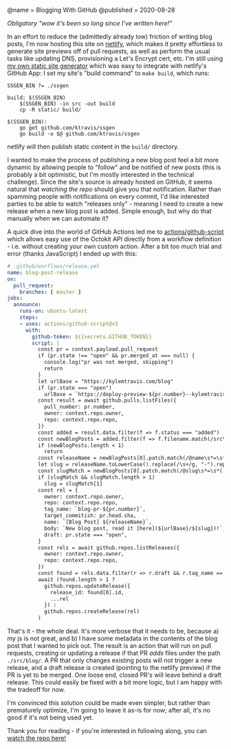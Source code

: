 @name = Blogging With GitHub
@published = 2020-08-28

_Obligatory "wow it's been so long since I've written here!"_

In an effort to reduce the (admittedly already low) friction of writing blog posts, I'm now hosting this site on
[netlify](https://netlify.com), which makes it pretty effortless to generate site previews off of pull requests, as well
as perform the usual tasks like updating DNS, provisioning a Let's Encrypt cert, etc. I'm still using [my own static
site generator](https://github.com/ktravis/ssgen) which was easy to integrate with netlify's GitHub App: I set my site's
"build command" to `make build`, which runs:

```make
SSGEN_BIN ?= ./ssgen

build: $(SSGEN_BIN)
	$(SSGEN_BIN) -in src -out build
	cp -R static/ build/

$(SSGEN_BIN):
	go get github.com/ktravis/ssgen
	go build -o $@ github.com/ktravis/ssgen
```

netlify will then publish static content in the `build/` directory.

I wanted to make the process of publishing a new blog post feel a bit more dynamic by allowing people to "follow" and be
notified of new posts (this is probably a bit optimistic, but I'm mostly interested in the technical challenge). Since
the site's source is already hosted on GitHub, it seems natural that _watching the repo_ should give you that
notification. Rather than spamming people with notifications on every commit, I'd like interested parties to be able to
watch "releases only" - meaning I need to create a new release when a new blog post is added. Simple enough, but why do
that manually when we can automate it?

A quick dive into the world of GitHub Actions led me to [actions/github-script](https://github.com/actions/gihub-script)
which allows easy use of the Octokit API directly from a workflow definition - i.e. without creating your own custom
action. After a bit too much trial and error (thanks JavaScript) I ended up with this:

```yaml 
# .github/worflows/release.yml
name: blog-post-release
on:
  pull_request:
    branches: [ master ]
jobs:
  announce:
    runs-on: ubuntu-latest
    steps:
    - uses: actions/github-script@v3
      with:
        github-token: ${{secrets.GITHUB_TOKEN}}
        script: |
          const pr = context.payload.pull_request
          if (pr.state !== "open" && pr.merged_at === null) {
            console.log("pr was not merged, skipping")
            return
          }
          let urlBase = "https://kylemtravis.com/blog"
          if (pr.state === "open")
            urlBase = `https://deploy-preview-${pr.number}--kylemtravis.netlify.app/blog`
          const result = await github.pulls.listFiles({
            pull_number: pr.number,
            owner: context.repo.owner,
            repo: context.repo.repo,
          })
          const added = result.data.filter(f => f.status === "added")
          const newBlogPosts = added.filter(f => f.filename.match(/src\/blog\//) !== null)
          if (newBlogPosts.length < 1)
            return
          const releaseName = newBlogPosts[0].patch.match(/@name\s*=\s*(.+)/)[1]
          let slug = releaseName.toLowerCase().replace(/\s+/g, "-").replace(/[^a-zA-Z0-9\-]/g, "")
          const slugMatch = newBlogPosts[0].patch.match(/@slug\s*=\s*(.+)/)
          if (slugMatch && slugMatch.length > 1)
            slug = slugMatch[1]
          const rel = {
            owner: context.repo.owner,
            repo: context.repo.repo,
            tag_name: `blog-pr-${pr.number}`,
            target_commitish: pr.head.sha,
            name: `[Blog Post] ${releaseName}`,
            body: `New blog post, read it [here](${urlBase}/${slug})!`,
            draft: pr.state === "open",
          }
          const rels = await github.repos.listReleases({
            owner: context.repo.owner,
            repo: context.repo.repo,
          })
          const found = rels.data.filter(r => r.draft && r.tag_name == rel.tag_name)
          await (found.length > 1 ?
            github.repos.updateRelease({
              release_id: found[0].id,
              ...rel
            }) :
            github.repos.createRelease(rel)
          )
```

That's it - the whole deal. It's more verbose that it needs to be, because a) my js is not great, and b) I have some
metadata in the contents of the blog post that I wanted to pick out. The result is an action that will run on pull
requests, creating or updating a release if that PR *adds* files under the path `./src/blog/`. A PR that only changes
existing posts will not trigger a new release, and a draft release is created (pointing to the netlify preview) if the
PR is yet to be merged. One loose end, closed PR's will leave behind a draft release. This could easily be fixed with a
bit more logic, but I am happy with the tradeoff for now.

I'm convinced this solution could be made even simpler, but rather than prematurely optimize, I'm going to leave it
as-is for now; after all, it's no good if it's not being used yet.

Thank you for reading - if you're interested in following along, you can [watch the repo
here!](https://github.com/ktravis/kylemtravis)
